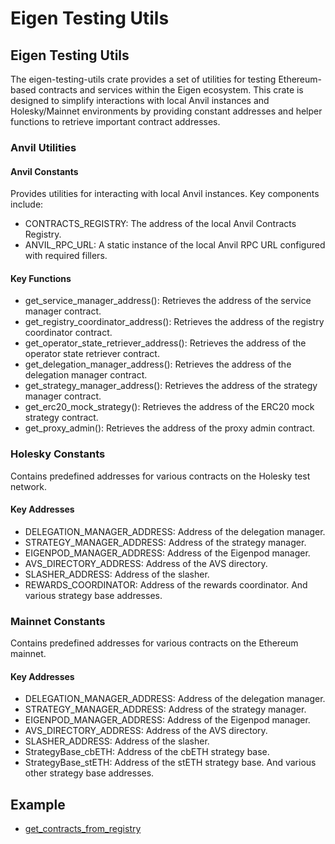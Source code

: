 # Eigen Testing Utils


## Eigen Testing Utils
The eigen-testing-utils crate provides a set of utilities for testing Ethereum-based contracts and services within the Eigen ecosystem. This crate is designed to simplify interactions with local Anvil instances and Holesky/Mainnet environments by providing constant addresses and helper functions to retrieve important contract addresses.

### Anvil Utilities

#### Anvil Constants
Provides utilities for interacting with local Anvil instances. Key components include:

- CONTRACTS_REGISTRY: The address of the local Anvil Contracts Registry.
- ANVIL_RPC_URL: A static instance of the local Anvil RPC URL configured with required fillers.

#### Key Functions
- get_service_manager_address(): Retrieves the address of the service manager contract.
- get_registry_coordinator_address(): Retrieves the address of the registry coordinator contract.
- get_operator_state_retriever_address(): Retrieves the address of the operator state retriever contract.
- get_delegation_manager_address(): Retrieves the address of the delegation manager contract.
- get_strategy_manager_address(): Retrieves the address of the strategy manager contract.
- get_erc20_mock_strategy(): Retrieves the address of the ERC20 mock strategy contract.
- get_proxy_admin(): Retrieves the address of the proxy admin contract.

### Holesky Constants
Contains predefined addresses for various contracts on the Holesky test network.

#### Key Addresses
- DELEGATION_MANAGER_ADDRESS: Address of the delegation manager.
- STRATEGY_MANAGER_ADDRESS: Address of the strategy manager.
- EIGENPOD_MANAGER_ADDRESS: Address of the Eigenpod manager.
- AVS_DIRECTORY_ADDRESS: Address of the AVS directory.
- SLASHER_ADDRESS: Address of the slasher.
- REWARDS_COORDINATOR: Address of the rewards coordinator.
And various strategy base addresses.

### Mainnet Constants
Contains predefined addresses for various contracts on the Ethereum mainnet.

#### Key Addresses
- DELEGATION_MANAGER_ADDRESS: Address of the delegation manager.
- STRATEGY_MANAGER_ADDRESS: Address of the strategy manager.
- EIGENPOD_MANAGER_ADDRESS: Address of the Eigenpod manager.
- AVS_DIRECTORY_ADDRESS: Address of the AVS directory.
- SLASHER_ADDRESS: Address of the slasher.
- StrategyBase_cbETH: Address of the cbETH strategy base.
- StrategyBase_stETH: Address of the stETH strategy base.
And various other strategy base addresses.


## Example 

- [get_contracts_from_registry](https://github.com/Layr-Labs/eigensdk-rs/blob/main/examples/anvil-utils/examples/get_contracts_from_registry.rs)